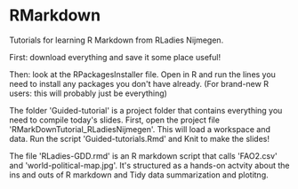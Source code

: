 # RMarkdown
Tutorials for learning R Markdown from RLadies Nijmegen.

First: download everything and save it some place useful!

Then: look at the RPackagesInstaller file. Open in R and run the lines you need to install any packages you don't have already. (For brand-new R users:  this will probably just be everything)

The folder 'Guided-tutorial' is a project folder that contains everything you need to compile today's slides. First, open the project file 'RMarkDownTutorial_RLadiesNijmegen'.  This will load a workspace and data. Run the script 'Guided-tutorials.Rmd' and Knit to make the slides!

The file 'RLadies-GDD.rmd' is an R markdown script that calls 'FAO2.csv' and 'world-political-map.jpg'.  It's structured as a hands-on actvity about the ins and outs of R markdown and Tidy data summarization and plotitng.
